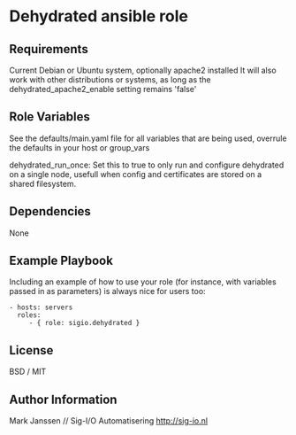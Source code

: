 Dehydrated ansible role
=======================

Requirements
------------

Current Debian or Ubuntu system, optionally apache2 installed
It will also work with other distributions or systems, as long as the dehydrated_apache2_enable setting remains 'false'

Role Variables
--------------

See the defaults/main.yaml file for all variables that are being used, overrule the defaults
in your host or group_vars

dehydrated_run_once:    Set this to true to only run and configure dehydrated on a single node, usefull when config and certificates are stored on a shared filesystem.

Dependencies
------------

None

Example Playbook
----------------

Including an example of how to use your role (for instance, with variables passed in as parameters) is always nice for users too:

    - hosts: servers
      roles:
         - { role: sigio.dehydrated }

License
-------

BSD / MIT

Author Information
------------------

Mark Janssen // Sig-I/O Automatisering
http://sig-io.nl

